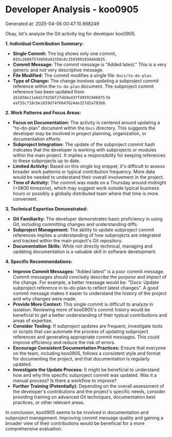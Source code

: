 # Developer Analysis - koo0905
Generated at: 2025-04-06 00:47:10.868249

Okay, let's analyze the Git activity log for developer koo0905.

**1. Individual Contribution Summary:**

*   **Single Commit:** The log shows only one commit, `693c260875fdd50a93350c0c359309193dd4d835`.
*   **Commit Message:**  The commit message is "Added latest." This is a very generic and not very descriptive message.
*   **File Modified:**  The commit modifies a single file: `Docs/to-do-plan`.
*   **Type of Change:** The change involves updating a subproject commit reference within the `to-do-plan` document. The subproject commit reference has been updated from `261858e11e6d1f9258f2fdd4ed37fd9591946075` to `eaf55c718cbe1659d74f6647624de327d2a793b8`.

**2. Work Patterns and Focus Areas:**

*   **Focus on Documentation:**  The activity is centered around updating a "to-do-plan" document within the `Docs` directory. This suggests the developer may be involved in project planning, organization, or documentation efforts.
*   **Subproject Integration:** The update of the subproject commit hash indicates that the developer is working with subprojects or modules within the main project. It implies a responsibility for keeping references to these subprojects up to date.
*   **Limited Activity:** Based on this single log snippet, it's difficult to assess broader work patterns or typical contribution frequency. More data would be needed to understand their overall involvement in the project.
*   **Time of Activity:** The commit was made on a Thursday around midnight (+0800 timezone), which may suggest work outside typical business hours or possibly a globally distributed team where that time is more convenient.

**3. Technical Expertise Demonstrated:**

*   **Git Familiarity:** The developer demonstrates basic proficiency in using Git, including committing changes and understanding diffs.
*   **Subproject Management:** The ability to update subproject commit references implies a understanding of how subprojects are integrated and tracked within the main project's Git repository.
*   **Documentation Skills:** While not directly technical, managing and updating documentation is a valuable skill in software development.

**4. Specific Recommendations:**

*   **Improve Commit Messages:**  "Added latest" is a poor commit message. Commit messages should concisely describe the *purpose* and *impact* of the change.  For example, a better message would be: "Docs: Update subproject reference in to-do-plan to reflect latest changes".  A good commit message makes it easier to understand the history of the project and why changes were made.
*   **Provide More Context:** This single commit is difficult to analyze in isolation.  Reviewing more of koo0905's commit history would be beneficial to get a better understanding of their typical contributions and areas of expertise.
*   **Consider Tooling:** If subproject updates are frequent, investigate tools or scripts that can automate the process of updating subproject references and generating appropriate commit messages. This could improve efficiency and reduce the risk of errors.
*   **Encourage Consistent Documentation Practices:**  Ensure that everyone on the team, including koo0905, follows a consistent style and format for documenting the project, and that documentation is regularly updated.
*   **Investigate the Update Process:**  It might be beneficial to understand how and why this specific subproject commit was updated. Was it a manual process?  Is there a workflow to improve?
*   **Further Training (Potentially):** Depending on the overall assessment of the developer's contributions and the project's specific needs, consider providing training on advanced Git techniques, documentation best practices, or other relevant areas.

In conclusion, koo0905 seems to be involved in documentation and subproject management.  Improving commit message quality and gaining a broader view of their contributions would be beneficial for a more comprehensive evaluation.
